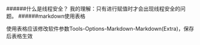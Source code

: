 ######什么是线程安全？
我的理解：只有进行赋值时才会出现线程安全的问题。
######markdown使用表格

使用表格应该修改软件参数Tools-Options-Markdown-Markdown(Extra)，保存后表格生效